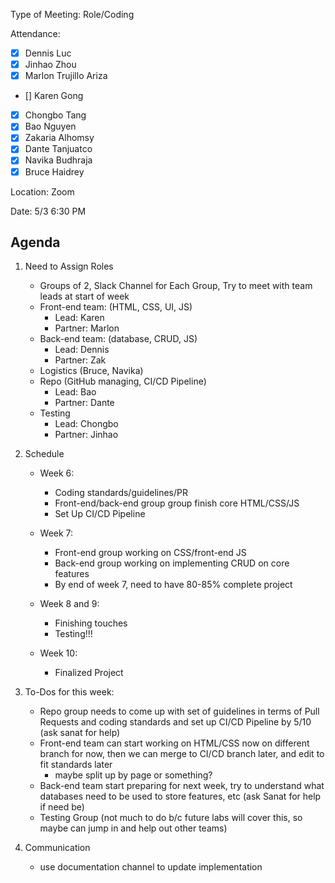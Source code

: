 Type of Meeting: Role/Coding

Attendance:  
   - [x] Dennis Luc	
   - [x] Jinhao Zhou	
   - [x] Marlon Trujillo Ariza	 
   - [] Karen Gong	
   - [x] Chongbo Tang	
   - [x] Bao Nguyen	
   - [x] Zakaria Alhomsy	
   - [x] Dante Tanjuatco
   - [x] Navika Budhraja 
   - [x] Bruce Haidrey

Location: Zoom

Date: 5/3 6:30 PM

## Agenda 

1. Need to Assign Roles  
    - Groups of 2, Slack Channel for Each Group, Try to meet with team leads at start of week  
    - Front-end team: (HTML, CSS, UI, JS)
      - Lead: Karen 
      - Partner: Marlon
    - Back-end team: (database, CRUD, JS) 
      - Lead: Dennis 
      - Partner: Zak
    - Logistics (Bruce, Navika) 
    - Repo (GitHub managing, CI/CD Pipeline) 
      - Lead: Bao 
      - Partner: Dante
    - Testing 
      - Lead: Chongbo 
      - Partner: Jinhao
2. Schedule  
    - Week 6:  
      - Coding standards/guidelines/PR
      - Front-end/back-end group group finish core HTML/CSS/JS
      - Set Up CI/CD Pipeline 

    - Week 7: 
      - Front-end group working on CSS/front-end JS
      - Back-end group working on implementing CRUD on core features 
      - By end of week 7, need to have 80-85% complete project 

    - Week 8 and 9:
      - Finishing touches 
      - Testing!!!

    - Week 10: 
      - Finalized Project 
     
3. To-Dos for this week:
    - Repo group needs to come up with set of guidelines in terms of Pull Requests and coding standards and set up CI/CD Pipeline by 5/10 (ask sanat for help)
    - Front-end team can start working on HTML/CSS now on different branch for now, then we can merge to CI/CD branch later, and edit to fit standards later
      - maybe split up by page or something?
    - Back-end team start preparing for next week, try to understand what databases need to be used to store features, etc (ask Sanat for help if need be) 
    - Testing Group (not much to do b/c future labs will cover this, so maybe can jump in and help out other teams) 

4. Communication 
   - use documentation channel to update implementation 
